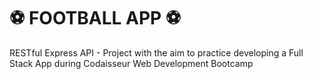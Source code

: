 # :soccer: FOOTBALL APP :soccer:
RESTful Express API - Project with the aim to practice developing a Full Stack App during Codaisseur Web Development Bootcamp
